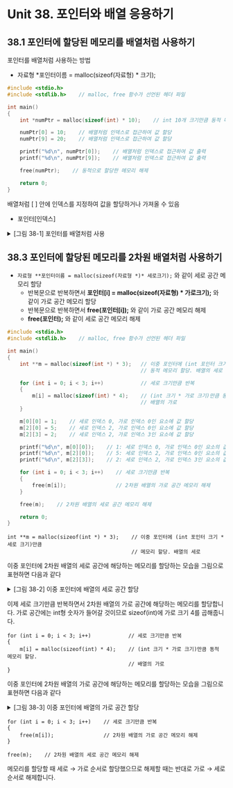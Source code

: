 # Unit 38. 포인터와 배열 응용하기

## 38.1 포인터에 할당된 메모리를 배열처럼 사용하기
포인터를 배열처럼 사용하는 방법
- 자료형 *포인터이름 = malloc(sizeof(자료형) * 크기);
```c
#include <stdio.h>
#include <stdlib.h>    // malloc, free 함수가 선언된 헤더 파일

int main()
{
    int *numPtr = malloc(sizeof(int) * 10);    // int 10개 크기만큼 동적 메모리 할당

    numPtr[0] = 10;    // 배열처럼 인덱스로 접근하여 값 할당
    numPtr[9] = 20;    // 배열처럼 인덱스로 접근하여 값 할당

    printf("%d\n", numPtr[0]);    // 배열처럼 인덱스로 접근하여 값 출력
    printf("%d\n", numPtr[9]);    // 배열처럼 인덱스로 접근하여 값 출력

    free(numPtr);    // 동적으로 할당한 메모리 해제

    return 0;
}
```
배열처럼 [ ] 안에 인덱스를 지정하여 값을 할당하거나 가져올 수 있음
- 포인터[인덱스]



<details>
<summary>[그림 38-1] 포인터를 배열처럼 사용
</summary>
<div markdown="1">       

😎

![](https://dojang.io/pluginfile.php/381/mod_page/content/23/unit38-1.png)

</div>
</details>

## 38.3 포인터에 할당된 메모리를 2차원 배열처럼 사용하기
- ```자료형 **포인터이름 = malloc(sizeof(자료형 *)* 세로크기);``` 와 같이 세로 공간 메모리 할당
    - 반복문으로 반복하면서 **포인터[i] = malloc(sizeof(자료형) * 가로크기);** 와 같이 가로 공간 메모리 할당
    - 반복문으로 반복하면서 **free(포인터[i]);** 와 같이 가로 공간 메모리 해제
    - **free(포인터);** 와 같이 세로 공간 메모리 해제
```c
#include <stdio.h>
#include <stdlib.h>    // malloc, free 함수가 선언된 헤더 파일

int main()
{
    int **m = malloc(sizeof(int *) * 3);   // 이중 포인터에 (int 포인터 크기 * 세로 크기)만큼
                                           // 동적 메모리 할당. 배열의 세로

    for (int i = 0; i < 3; i++)            // 세로 크기만큼 반복
    {
        m[i] = malloc(sizeof(int) * 4);    // (int 크기 * 가로 크기)만큼 동적 메모리 할당.
                                           // 배열의 가로
    }

    m[0][0] = 1;    // 세로 인덱스 0, 가로 인덱스 0인 요소에 값 할당
    m[2][0] = 5;    // 세로 인덱스 2, 가로 인덱스 0인 요소에 값 할당
    m[2][3] = 2;    // 세로 인덱스 2, 가로 인덱스 3인 요소에 값 할당

    printf("%d\n", m[0][0]);    // 1: 세로 인덱스 0, 가로 인덱스 0인 요소의 값 출력
    printf("%d\n", m[2][0]);    // 5: 세로 인덱스 2, 가로 인덱스 0인 요소의 값 출력
    printf("%d\n", m[2][3]);    // 2: 세로 인덱스 2, 가로 인덱스 3인 요소의 값 출력

    for (int i = 0; i < 3; i++)    // 세로 크기만큼 반복
    {
        free(m[i]);                // 2차원 배열의 가로 공간 메모리 해제
    }

    free(m);    // 2차원 배열의 세로 공간 메모리 해제

    return 0;
}
```

```
int **m = malloc(sizeof(int *) * 3);    // 이중 포인터에 (int 포인터 크기 * 세로 크기)만큼
                                        // 메모리 할당. 배열의 세로
```

이중 포인터에 2차원 배열의 세로 공간에 해당하는 메모리를 할당하는 모습을 그림으로 표현하면 다음과 같다

<details>
<summary>[그림 38-2] 이중 포인터에 배열의 세로 공간 할당
</summary>
<div markdown="1">       

😎

![](https://dojang.io/pluginfile.php/383/mod_page/content/22/unit38-2.png)

</div>
</details>

이제 세로 크기만큼 반복하면서 2차원 배열의 가로 공간에 해당하는 메모리를 할당합니다. 가로 공간에는 int형 숫자가 들어갈 것이므로 sizeof(int)에 가로 크기 4를 곱해줍니다.
```
for (int i = 0; i < 3; i++)            // 세로 크기만큼 반복
{
    m[i] = malloc(sizeof(int) * 4);    // (int 크기 * 가로 크기)만큼 동적 메모리 할당.
                                       // 배열의 가로
}
```
이중 포인터에 2차원 배열의 가로 공간에 해당하는 메모리를 할당하는 모습을 그림으로 표현하면 다음과 같다

<details>
<summary>[그림 38-3] 이중 포인터에 배열의 가로 공간 할당
</summary>
<div markdown="1">       

😎

![](https://dojang.io/pluginfile.php/383/mod_page/content/22/unit38-3.png)

</div>
</details>

```
for (int i = 0; i < 3; i++)    // 세로 크기만큼 반복
{
    free(m[i]);                // 2차원 배열의 가로 공간 메모리 해제
}

free(m);    // 2차원 배열의 세로 공간 메모리 해제
```

메모리를 할당할 때 세로 → 가로 순서로 할당했으므로 해제할 때는 반대로 가로 → 세로 순서로 해제합니다.